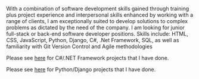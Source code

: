 With a combination of software development skills gained through training plus project experience and interpersonal skills enhanced by working with a range of clients, I am exceptionally suited to develop solutions to complex problems as dictated by the need of the company. I am looking for junior full-stack or back-end software developer positions. Skills include: HTML, CSS, JavaScript, Python, Django, C#, .Net Framework, SQL, as well as familiarity with Git Version Control and Agile methodologies

Please see [here](https://github.com/sepan314/C-Sharp-.NET-Code/blob/master/README.md) for C#/.NET Framework projects that I have done.

Please see [here](https://github.com/sepan314/Advanced-Python-Projects) for Python/Django projects that I have done.



